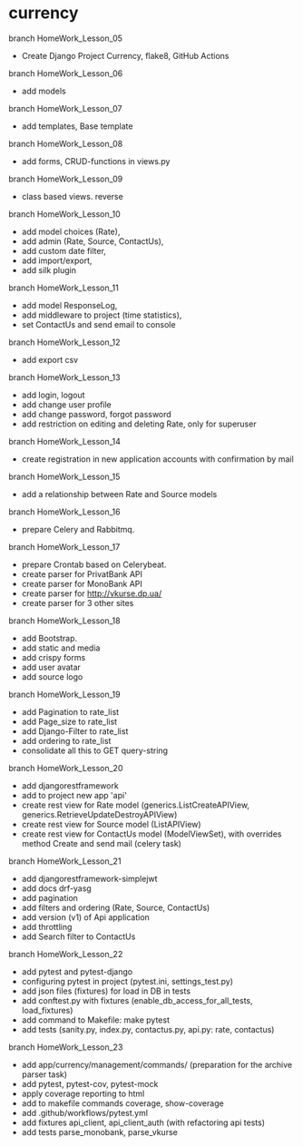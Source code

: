 # currency

branch HomeWork_Lesson_05
 - Create Django Project Currency, flake8, GitHub Actions

branch HomeWork_Lesson_06
 - add models

branch HomeWork_Lesson_07
 - add templates, Base template

branch HomeWork_Lesson_08
 - add forms, CRUD-functions in views.py 

branch HomeWork_Lesson_09
 - class based views. reverse

branch HomeWork_Lesson_10
 - add model choices (Rate), 
 - add admin (Rate, Source, ContactUs), 
 - add custom date filter, 
 - add import/export, 
 - add silk plugin

branch HomeWork_Lesson_11
 - add model ResponseLog, 
 - add middleware to project (time statistics), 
 - set ContactUs and send email to console

branch HomeWork_Lesson_12
 - add export csv

branch HomeWork_Lesson_13
 - add login, logout
 - add change user profile
 - add change password, forgot password
 - add restriction on editing and deleting Rate, only for superuser

branch HomeWork_Lesson_14
 - create registration in new application accounts with confirmation by mail

branch HomeWork_Lesson_15
 - add a relationship between Rate and Source models

branch HomeWork_Lesson_16
 - prepare Celery and Rabbitmq.

branch HomeWork_Lesson_17
 - prepare Crontab based on Celerybeat.
 - create parser for PrivatBank API
 - create parser for MonoBank API
 - create parser for http://vkurse.dp.ua/
 - create parser for 3 other sites

branch HomeWork_Lesson_18
 - add Bootstrap.
 - add static and media
 - add crispy forms
 - add user avatar
 - add source logo

branch HomeWork_Lesson_19
 - add Pagination to rate_list
 - add Page_size to rate_list
 - add Django-Filter to rate_list
 - add ordering to rate_list
 - consolidate all this to GET query-string

branch HomeWork_Lesson_20
 - add djangorestframework
 - add to project new app 'api'
 - create rest view for Rate model 
   (generics.ListCreateAPIView, generics.RetrieveUpdateDestroyAPIView)
 - create rest view for Source model (ListAPIView)
 - create rest view for ContactUs model (ModelViewSet),
   with overrides method Create and send mail (celery task)

branch HomeWork_Lesson_21
 - add djangorestframework-simplejwt
 - add docs drf-yasg
 - add pagination
 - add filters and ordering (Rate, Source, ContactUs)
 - add version (v1) of Api application
 - add throttling
 - add Search filter to ContactUs

branch HomeWork_Lesson_22
 - add pytest and pytest-django
 - configuring pytest in project (pytest.ini, settings_test.py)
 - add json files (fixtures) for load in DB in tests
 - add conftest.py with fixtures (enable_db_access_for_all_tests, load_fixtures)
 - add command to Makefile: make pytest 
 - add tests (sanity.py, index.py, contactus.py, api.py: rate, contactus)

branch HomeWork_Lesson_23
 - add app/currency/management/commands/ (preparation for the archive parser task)
 - add pytest, pytest-cov, pytest-mock
 - apply coverage reporting to html
 - add to makefile commands coverage, show-coverage
 - add .github/workflows/pytest.yml
 - add fixtures api_client, api_client_auth (with refactoring api tests)
 - add tests parse_monobank, parse_vkurse
 